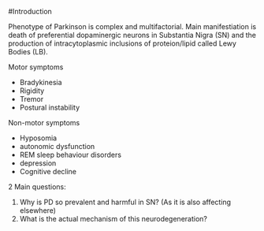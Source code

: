 #Introduction

Phenotype of Parkinson is complex and multifactorial. Main manifestiation is death of preferential dopaminergic neurons in Substantia Nigra (SN) and the production of intracytoplasmic inclusions of proteion/lipid called Lewy Bodies (LB).

Motor symptoms
 * Bradykinesia
 * Rigidity
 * Tremor
 * Postural instability

Non-motor symptoms 
 * Hyposomia
 * autonomic dysfunction
 * REM sleep behaviour disorders
 * depression
 * Cognitive decline

2 Main questions:
1. Why is PD so prevalent and harmful in SN? (As it is also affecting elsewhere)
2. What is the actual mechanism of this neurodegeneration?


